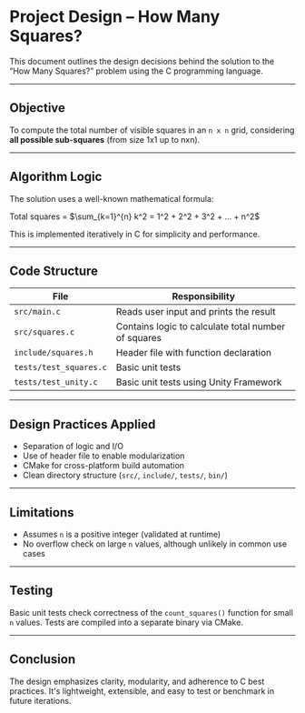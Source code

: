 # Project Design – How Many Squares?

This document outlines the design decisions behind the solution to the “How Many Squares?” problem using the C programming language.

---

## Objective

To compute the total number of visible squares in an `n x n` grid, considering **all possible sub-squares** (from size 1x1 up to nxn).

---

## Algorithm Logic

The solution uses a well-known mathematical formula:


Total squares = $\sum_{k=1}^{n} k^2 = 1^2 + 2^2 + 3^2 + ... + n^2$


This is implemented iteratively in C for simplicity and performance.

---

## Code Structure

| File                    | Responsibility                                             |
|-------------------------|-------------------------------------------------------------|
| `src/main.c`            | Reads user input and prints the result                     |
| `src/squares.c`         | Contains logic to calculate total number of squares        |
| `include/squares.h`     | Header file with function declaration                      |
| `tests/test_squares.c`  | Basic unit tests                           |
| `tests/test_unity.c`    | Basic unit tests using Unity Framework                           |

---

## Design Practices Applied

- Separation of logic and I/O
- Use of header file to enable modularization
- CMake for cross-platform build automation
- Clean directory structure (`src/`, `include/`, `tests/`, `bin/`)

---

## Limitations

- Assumes `n` is a positive integer (validated at runtime)
- No overflow check on large `n` values, although unlikely in common use cases

---

## Testing

Basic unit tests check correctness of the `count_squares()` function for small `n` values. Tests are compiled into a separate binary via CMake.

---

## Conclusion

The design emphasizes clarity, modularity, and adherence to C best practices. It's lightweight, extensible, and easy to test or benchmark in future iterations.
